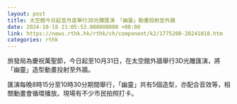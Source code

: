 ```yaml
---
layout: post
title: 太空館今日起至月底舉行3D光雕匯演　「幽靈」動畫投射至外牆
date: 2024-10-18 21:05:53.000000000 +08:00
link: https://news.rthk.hk/rthk/ch/component/k2/1775208-20241018.htm
categories: rthk
---
```


旅發局為慶祝萬聖節，今日起至10月31日，在太空館外牆舉行3D光雕匯演，將「幽靈」造型動畫投射至外牆。

匯演每晚8時15分至10時30分期間舉行，「幽靈」共有5個造型，亦配合音效等，相關動畫會循環播放。現場有不少市民拍照打卡。
